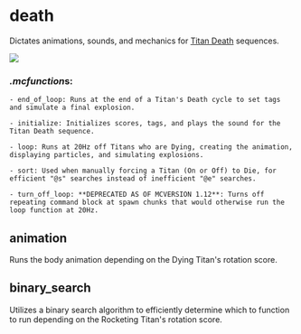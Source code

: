 # death
Dictates animations, sounds, and mechanics for [Titan Death](https://youtu.be/y-IKluIf1MI) sequences.

![](https://media.giphy.com/media/xUNd9LNDcCqNcvF9D2/giphy.gif)

### *.mcfunction*s:
    - end_of_loop: Runs at the end of a Titan's Death cycle to set tags and simulate a final explosion.
    
    - initialize: Initializes scores, tags, and plays the sound for the Titan Death sequence.
    
    - loop: Runs at 20Hz off Titans who are Dying, creating the animation, displaying particles, and simulating explosions.
    
    - sort: Used when manually forcing a Titan (On or Off) to Die, for efficient "@s" searches instead of inefficient "@e" searches.
    
    - turn_off_loop: **DEPRECATED AS OF MCVERSION 1.12**: Turns off repeating command block at spawn chunks that would otherwise run the loop function at 20Hz.
    
## animation
Runs the body animation depending on the Dying Titan's rotation score.

## binary_search
Utilizes a binary search algorithm to efficiently determine which to function to run depending on the Rocketing Titan's rotation score.
